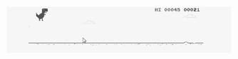 ###

<p align="center">
  <img src="https://github.com/HusnainZee/HusnainZee/blob/main/B9At.gif" alt="Your GIF" />
</p>

<!--
**HusnainZee/HusnainZee** is a ✨ _special_ ✨ repository because its `README.md` (this file) appears on your GitHub profile.

Here are some ideas to get you started:

- 🔭 I’m currently working on ...
- 🌱 I’m currently learning ...
- 👯 I’m looking to collaborate on ...
- 🤔 I’m looking for help with ...
- 💬 Ask me about ...
- 📫 How to reach me: ...
- 😄 Pronouns: ...
- ⚡ Fun fact: ...
-->

